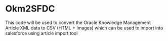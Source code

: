 # Okm2SFDC
This code will be used to convert the Oracle Knowledge Management Article  XML data to CSV (HTML + Images) which can be used to import into salesforce using article import tool
